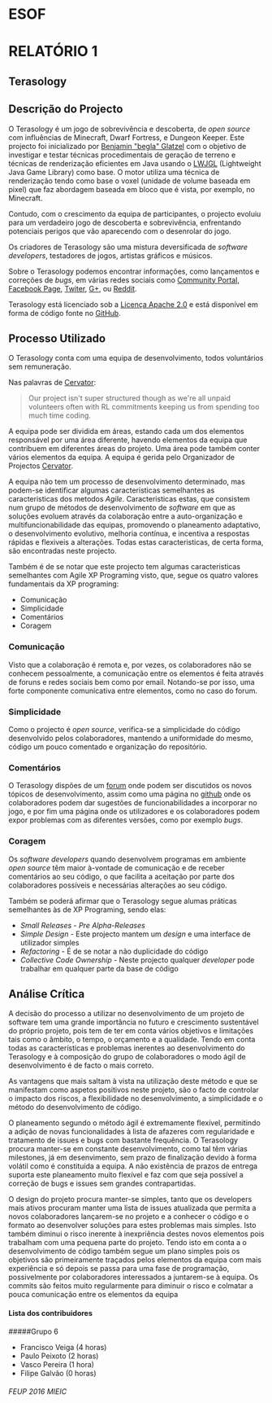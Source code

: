 # ESOF
# RELATÓRIO 1
## Terasology

## Descrição do Projecto
O Terasology é um jogo de sobrevivência e descoberta, de *open source* com influências de Minecraft, Dwarf Fortress, e 
Dungeon Keeper.
Este projecto foi inicializado por [Benjamin "begla" Glatzel](https://github.com/begla) com o objetivo de 
investigar e testar técnicas procedimentais de geração de terreno e 
técnicas de renderização eficientes em Java usando o 
[LWJGL](https://en.wikipedia.org/wiki/Lightweight_Java_Game_Library) (Lightweight Java Game Library) como base.
O motor utiliza uma técnica de renderização tendo como base o voxel (unidade de volume baseada em pixel) que faz
abordagem baseada em bloco que é vista, por exemplo, no Minecraft.

Contudo, com o crescimento da equipa de participantes, o projecto evoluiu para um verdadeiro jogo de descoberta e sobrevivência, enfrentando potenciais perigos que vão aparecendo com o desenrolar do jogo.

Os criadores de Terasology são uma mistura deversificada de *software developers*, testadores de jogos,
artistas gráficos e músicos. 

Sobre o Terasology podemos encontrar informações, como lançamentos e correções de *bugs*, 
em várias redes sociais como [Community Portal](http://forum.terasology.org/), 
[Facebook Page](https://www.facebook.com/Terasology/timeline/), [Twiter](https://twitter.com/Terasology), 
[G+](https://plus.google.com/103835217961917018533/posts), ou [Reddit](https://www.reddit.com/r/Terasology).

Terasology está licenciado sob a [Licença Apache 2.0](http://www.apache.org/licenses/LICENSE-2.0.html) e está disponível em forma de código fonte no [GitHub](https://github.com/MovingBlocks/Terasology).

## Processo Utilizado

O Terasology conta com uma equipa de desenvolvimento, todos voluntários sem remuneração.

Nas palavras de [Cervator](https://github.com/Cervator):
>Our project isn't super structured though as we're all unpaid volunteers often
with RL commitments keeping us from spending too much time coding.

A equipa pode ser dividida em áreas, estando cada um dos elementos responsável por uma área diferente,
havendo elementos da equipa que contribuem em diferentes áreas do projeto. Uma área pode também conter vários
elementos da equipa.
A equipa é gerida pelo Organizador de Projectos [Cervator](https://github.com/Cervator).

A equipa não tem um processo de desenvolvimento determinado, mas podem-se identificar algumas 
caracteristicas semelhantes as caracteristicas dos metodos *Agile*. Caracteristicas estas, que 
consistem num grupo de métodos de desenvolvimento de *software* em que as soluções evoluem através da 
colaboração entre a auto-organização e multifuncionabilidade das equipas, promovendo o planeamento adaptativo,
o desenvolvimento evolutivo, melhoria contínua, e incentiva a respostas rápidas e flexiveis a alterações.
Todas estas caracteristicas, de certa forma, são encontradas neste projecto.

Também é de se notar que este projecto tem algumas caracteristicas semelhantes com Agile XP Programing visto, 
que, segue os quatro valores fundamentais da XP programing:

* Comunicação
* Simplicidade
* Comentários
* Coragem

### Comunicação

Visto que a colaboração é remota e, por vezes, os colaboradores não se conhecem pessoalmente, a comunicação entre os elementos é feita através de foruns e redes sociais bem como por email. Notando-se por isso, uma forte componente comunicativa entre elementos, como no caso do forum.

### Simplicidade

Como o projecto é *open source*, verifica-se a simplicidade do código desenvolvido pelos colaboradores, 
mantendo a uniformidade do mesmo, código um pouco comentado e organização do repositório.


### Comentários

O Terasology dispões de um [forum](http://forum.movingblocks.org/) onde podem ser discutidos os novos tópicos de
desenvolvimento, assim como uma página no [github](https://github.com/MovingBlocks/Terasology/wiki/Community-Suggestions) 
onde os colaboradores podem dar sugestões de funcionabilidades a incorporar no jogo, 
e por fim uma página onde os utilizadores e os colaboradores podem expor problemas com as 
diferentes versões, como por exemplo *bugs*.

### Coragem

Os *software developers* quando desenvolvem programas em ambiente *open source* têm maior à-vontade de comunicação e de 
receber comentários ao seu código, o que facilita a aceitação por parte dos colaboradores possíveis e necessárias 
alterações ao seu código.


Também se poderá afirmar que o Terasology segue alumas práticas semelhantes às de XP Programing, sendo elas:
* *Small Releases* - *Pre Alpha-Releases*
* *Simple Design* - Este projecto mantem um *design* e uma interface de utilizador simples
* *Refactoring* - É de se notar a não duplicidade do código
* *Collective Code Ownership* - Neste projecto qualquer *developer* pode trabalhar em qualquer parte da base de código


## Análise Crítica

A decisão do processo  a utilizar no desenvolvimento de um projeto de software tem uma grande importância no futuro e crescimento sustentável do próprio projeto, pois tem de ter em conta vários objetivos e limitações tais como o âmbito, o tempo, o orçamento e a qualidade. Tendo em conta todas as características e problemas inerentes ao desenvolvimento do Terasology e à composição do grupo de colaboradores o modo ágil de desenvolvimento é de facto o mais correto.

As vantagens que mais saltam à vista na utilização deste método e que se manifestam como aspetos positivos neste projeto, são o facto de controlar o impacto dos riscos, a flexibilidade no desenvolvimento, a simplicidade e o método do desenvolvimento de código.

O planeamento segundo o método ágil é extremamente flexível, permitindo a adição de novas funcionalidades  à lista de afazeres com regularidade e tratamento de issues e bugs com bastante frequência. O Terasology procura manter-se em constante desenvolvimento, como tal têm várias milestones, já em desenvimento, sem prazo de finalização devido à forma volátil como é constituída a equipa. A não existência de prazos de entrega suporta este planeamento muito flexível e faz com que seja possível a correção de bugs e issues sem grandes contrapartidas. 

O design do projeto procura manter-se simples, tanto que os developers mais ativos procuram manter uma lista de issues atualizada que permita a novos colaboradores lançarem-se no projeto e a conhecer o código e o formato ao desenvolver soluções para estes problemas mais simples. Isto também diminui o risco inerente à inexpriência destes novos elementos pois trabalham com uma pequena parte do projeto. Tendo isto em conta a o desenvolvimento de código também segue um plano simples pois os objetivos são primeiramente traçados pelos elementos da equipa com mais experiência e só depois se passa para uma fase de programação, possivelmente por colaboradores interessados a juntarem-se à equipa. Os commits são feitos muito regularmente para diminuir o risco e colmatar  a pouca comunicação entre os elementos da equipa



#### Lista dos contribuidores 
#####Grupo 6
* Francisco Veiga (4 horas)
* Paulo Peixoto (2 horas)
* Vasco Pereira (1 hora)
* Filipe Galvão (0 horas)

###### FEUP 2016 MIEIC

